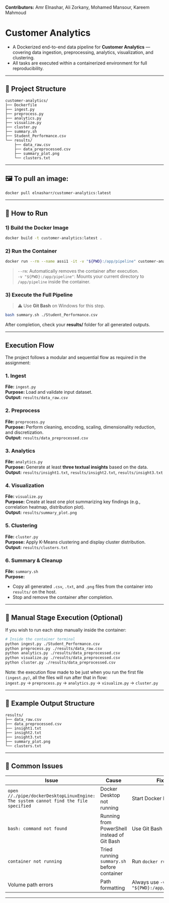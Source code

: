**Contributors:** Amr Elnashar, Ali Zorkany, Mohamed Mansour, Kareem Mahmoud

# Customer Analytics 

- A Dockerized end-to-end data pipeline for **Customer Analytics** — covering data ingestion, preprocessing, analytics, visualization, and clustering.  
- All tasks are executed within a containerized environment for full reproducibility.

---

## 📁 Project Structure

```
customer-analytics/
├── Dockerfile
├── ingest.py
├── preprocess.py
├── analytics.py
├── visualize.py
├── cluster.py
├── summary.sh
├── Student_Performance.csv
└── results/
    ├── data_raw.csv
    ├── data_preprocessed.csv
    ├── summary_plot.png
    └── clusters.txt
```
---

## 🖼️ To pull an image:
```bash
docker pull elnasharr/customer-analytics:latest
```
---

## 🚀 How to Run

### 1) Build the Docker Image
```bash
docker build -t customer-analytics:latest .
```

### 2) Run the Container
```bash
docker run --rm --name assi1 -it -v "${PWD}:/app/pipeline" customer-analytics:latest
```

> `--rm`: Automatically removes the container after execution.  
> `-v "${PWD}:/app/pipeline"`: Mounts your current directory to `/app/pipeline` inside the container.

### 3) Execute the Full Pipeline
> ⚠️ Use **Git Bash** on Windows for this step.

```bash
bash summary.sh ./Student_Performance.csv
```

After completion, check your **results/** folder for all generated outputs.

---

## Execution Flow

The project follows a modular and sequential flow as required in the assignment:

### 1. Ingest
**File:** `ingest.py`  
**Purpose:** Load and validate input dataset.  
**Output:** `results/data_raw.csv`

### 2. Preprocess
**File:** `preprocess.py`  
**Purpose:** Perform cleaning, encoding, scaling, dimensionality reduction, and discretization.  
**Output:** `results/data_preprocessed.csv`

### 3. Analytics
**File:** `analytics.py`  
**Purpose:** Generate at least **three textual insights** based on the data.  
**Output:** `results/insight1.txt`, `results/insight2.txt`, `results/insight3.txt`

### 4. Visualization
**File:** `visualize.py`  
**Purpose:** Create at least one plot summarizing key findings (e.g., correlation heatmap, distribution plot).  
**Output:** `results/summary_plot.png`

### 5. Clustering
**File:** `cluster.py`  
**Purpose:** Apply K-Means clustering and display cluster distribution.  
**Output:** `results/clusters.txt`

### 6. Summary & Cleanup
**File:** `summary.sh`  
**Purpose:**  
- Copy all generated `.csv`, `.txt`, and `.png` files from the container into `results/` on the host.  
- Stop and remove the container after completion.

---

## 📘 Manual Stage Execution (Optional)

If you wish to run each step manually inside the container:

```bash
# Inside the container terminal
python ingest.py ./Student_Performance.csv
python preprocess.py ./results/data_raw.csv
python analytics.py ./results/data_preprocessed.csv
python visualize.py ./results/data_preprocessed.csv
python cluster.py ./results/data_preprocessed.csv
```
Note: the execution flow made to be just when you run the first file `(ingest.py)`, all the files will run after that in flow: <br>
`ingest.py` -> `preprocess.py` -> `analytics.py` -> `visualize.py` -> `cluster.py`

---

## 🧩 Example Output Structure

```
results/
├── data_raw.csv
├── data_preprocessed.csv
├── insight1.txt
├── insight2.txt
├── insight3.txt
├── summary_plot.png
└── clusters.txt
```

---

## 🐛 Common Issues

| Issue | Cause | Fix |
|-------|--------|-----|
| `open //./pipe/dockerDesktopLinuxEngine: The system cannot find the file specified` | Docker Desktop not running | Start Docker Desktop |
| `bash: command not found` | Running from PowerShell instead of Git Bash | Use Git Bash |
| `container not running` | Tried running `summary.sh` before container | Run `docker run` first |
| Volume path errors | Path formatting | Always use `-v "${PWD}:/app/pipeline"` |

---


